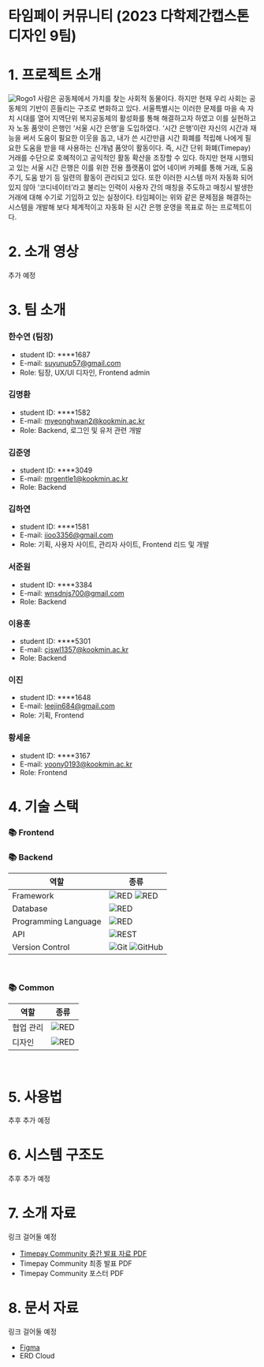 # 타임페이 커뮤니티 (2023 다학제간캡스톤디자인 9팀)

# 1. 프로젝트 소개
![Rogo1](https://user-images.githubusercontent.com/54920331/228437271-e60bb141-a33e-4dba-877f-504ced3551d6.png)
사람은 공동체에서 가치를 찾는 사회적 동물이다. 하지만 현재 우리 사회는 공동체의 기반이 흔들리는 구조로 변화하고 있다. 서울특별시는 이러한 문제를 마을 속 자치 시대를 열어 지역단위 복지공동체의 활성화를 통해 해결하고자 하였고 이를 실현하고자 노동 품앗이 은행인 ‘서울 시간 은행’을 도입하였다. 
‘시간 은행’이란 자신의 시간과 재능을 써서 도움이 필요한 이웃을 돕고, 내가 쓴 시간만큼 시간 화폐를 적립해 나에게 필요한 도움을 받을 때 사용하는 신개념 품앗이 활동이다. 즉, 시간 단위 화폐(Timepay) 거래를 수단으로 호혜적이고 공익적인 활동 확산을 조장할 수 있다. 
하지만 현재 시행되고 있는 서울 시간 은행은 이를 위한 전용 플랫폼이 없어 네이버 카페를 통해 거래, 도움 주기, 도움 받기 등 일련의 활동이 관리되고 있다. 또한 이러한 시스템 마저 자동화 되어있지 않아 ‘코디네이터’라고 불리는 인력이 사용자 간의 매칭을 주도하고 매칭시 발생한 거래에 대해 수기로 기입하고 있는 실정이다. 
타임페이는 위와 같은 문제점을 해결하는 시스템을 개발해 보다 체계적이고 자동화 된 시간 은행 운영을 목표로 하는 프로젝트이다.


# 2. 소개 영상    
추가 예정     

# 3. 팀 소개
### 한수연 (팀장)
- student ID: ****1687
- E-mail: suyunup57@gmail.com
- Role: 팀장, UX/UI 디자인, Frontend admin

### 김명환
- student ID: ****1582
- E-mail: myeonghwan2@kookmin.ac.kr
- Role: Backend, 로그인 및 유저 관련 개발

### 김준영
- student ID: ****3049
- E-mail: mrgentle1@kookmin.ac.kr
- Role: Backend

### 김하연
- student ID: ****1581
- E-mail: iioo3356@gmail.com
- Role: 기획, 사용자 사이트, 관리자 사이트, Frontend 리드 및 개발

### 서준원
- student ID: ****3384
- E-mail: wnsdnjs700@gmail.com
- Role: Backend

### 이용훈
- student ID: ****5301
- E-mail: cjswl1357@kookmin.ac.kr
- Role: Backend

### 이진
- student ID: ****1648
- E-mail: leejin684@gmail.com
- Role: 기획, Frontend

### 황세윤
- student ID: ****3167
- E-mail: yoony0193@kookmin.ac.kr
- Role: Frontend

# 4. 기술 스택
### 📚 Frontend

### 📚 Backend
|역할|종류|
|-|-|
|Framework|<img alt="RED" src ="https://img.shields.io/badge/SPRING-6DB33F.svg?&style=for-the-badge&logo=Spring&logoColor=white"/> <img alt="RED" src ="https://img.shields.io/badge/SPRING Boot-6DB33F.svg?&style=for-the-badge&logo=SpringBoot&logoColor=white"/>|
|Database|<img alt="RED" src ="https://img.shields.io/badge/Mysql-4479A1.svg?&style=for-the-badge&logo=Mysql&logoColor=white"/>|
|Programming Language|<img alt="RED" src ="https://img.shields.io/badge/JAVA-F7DF1E.svg?&style=for-the-badge&logo=Jameson&logoColor=white"/>|
|API|![REST](https://img.shields.io/badge/Rest-0066B3?style=for-the-badge&logo=rest&logoColor=white)                                     
|Version Control|![Git](https://img.shields.io/badge/git-E6484F.svg?style=for-the-badge&logo=git&logoColor=white) ![GitHub](https://img.shields.io/badge/github-%23121011.svg?style=for-the-badge&logo=github&logoColor=white) |
<br />

### 📚 Common
|역할|종류|
|-|-|
|협업 관리|<img alt="RED" src ="https://img.shields.io/badge/Notion-000000.svg?&style=for-the-badge&logo=Notion&logoColor=white"/> |
|디자인|<img alt="RED" src ="https://img.shields.io/badge/Figma-F24E1E.svg?&style=for-the-badge&logo=Figma&logoColor=white"/>|
<br />

# 5. 사용법          
추후 추가 예정

# 6. 시스템 구조도
추후 추가 예정

# 7. 소개 자료

링크 걸어둘 예정   
- [Timepay Community 중간 발표 자료 PDF](https://docs.google.com/presentation/d/19nXZx3U4Oq5vQGxINCsUBJORwcco-KPZcU7yrmfJQTs/edit?usp=sharing)
- Timepay Community 최종 발표 PDF
- Timepay Community 포스터 PDF

# 8. 문서 자료
링크 걸어둘 예정 
- [Figma](https://www.figma.com/file/VgaJP6q5Fygk1v46pwOoqR/TIMEPAY-1%EC%B0%A8)
- ERD Cloud


